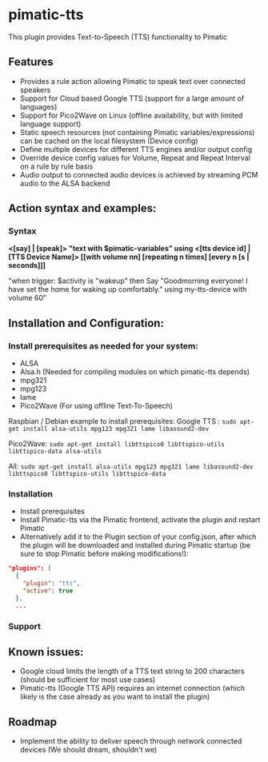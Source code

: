 # pimatic-tts
This plugin provides Text-to-Speech (TTS) functionality to Pimatic

## Features
- Provides a rule action allowing Pimatic to speak text over connected speakers
- Support for Cloud based Google TTS (support for a large amount of languages)
- Support for Pico2Wave on Linux (offline availability, but with limited language support)
- Static speech resources (not containing Pimatic variables/expressions) can be cached on the local filesystem (Device config)
- Define multiple devices for different TTS engines and/or output config
- Override device config values for Volume, Repeat and Repeat Interval on a rule by rule basis
- Audio output to connected audio devices is achieved by streaming PCM audio to the ALSA backend

## Action syntax and examples: 

### Syntax
<b> <[say] | [speak]> "text with $pimatic-variables" using <[tts device id] | [TTS Device Name]> [[with volume nn] [repeating n times] [every n [s | seconds]]] </b>

"when trigger: $activity is "wakeup" then Say "Goodmorning everyone! I have set the home for waking up comfortably." using my-tts-device with volume 60"

## Installation and Configuration:

### Install prerequisites as needed for your system:
- ALSA
- Alsa.h (Needed for compiling modules on which pimatic-tts depends)
- mpg321
- mpg123
- lame
- Pico2Wave (For using offline Text-To-Speech)

Raspbian / Debian example to install prerequisites:
Google TTS :
````sudo apt-get install alsa-utils mpg123 mpg321 lame libasound2-dev````

Pico2Wave:
````sudo apt-get install libttspico0 libttspico-utils libttspico-data alsa-utils````

All:
````sudo apt-get install alsa-utils mpg123 mpg321 lame libasound2-dev libttspico0 libttspico-utils libttspico-data````

### Installation
- Install prerequisites
- Install Pimatic-tts via the Pimatic frontend, activate the plugin and restart Pimatic
- Alternatively add it to the Plugin section of your config.json, after which the plugin will be downloaded and installed during Pimatic startup (be sure to stop Pimatic before making modifications!):
````json
"plugins": [
  {
    "plugin": "tts",
    "active": true
  },
  ...
````

### Support

## Known issues:
- Google cloud limits the length of a TTS text string to 200 characters (should be sufficient for most use cases)
- Pimatic-tts (Google TTS API) requires an internet connection (which likely is the case already as you want to install the plugin)

## Roadmap
- Implement the ability to deliver speech through network connected devices (We should dream, shouldn't we)
